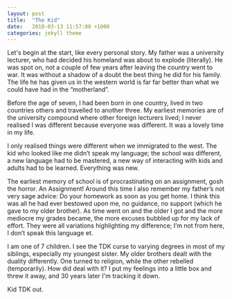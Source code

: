 ```yaml
---
layout: post
title:  "The Kid"
date:   2018-03-13 11:57:00 +1000
categories: jekyll theme
---
```


Let's begin at the start, like every personal story. My father was a university lecturer, who had decided his homeland was about to explode (literally). He was spot on, not a couple of few years after leaving the country went to war. It was without a shadow of a doubt the best thing he did for his family. The life he has given us in the western world is far far better than what we could have had in the “motherland”. 

Before the age of seven, I had been born in one country, lived in two countries others and travelled to another three. My earliest memories are of the university compound where other foreign lecturers lived; I never realised I was different because everyone was different. It was a lovely time in my life.

I only realised things were different when we immigrated to the west. The kid who looked like me didn’t speak my language; the school was different, a new language had to be mastered, a new way of interacting with kids and adults had to be learned. Everything was new. 

The earliest memory of school is of procrastinating on an assignment, gosh the horror. An Assignment! Around this time I also remember my father’s not very sage advice: Do your homework as soon as you get home. I think this was all he had ever bestowed upon me, no guidance, no support (which he gave to my older brother). As time went on and the older I got and the more mediocre my grades became, the more excuses bubbled up for my lack of effort. They were all variations highlighting my difference; I’m not from here, I don’t speak this language et. 

I am one of 7 children. I see the TDK curse to varying degrees in most of my siblings, especially my youngest sister. My older brothers dealt with the duality differently. One turned to religion, while the other rebelled (temporarily). How did deal with it? I put my feelings into a little box and threw it away, and 30 years later I'm tracking it down.

Kid TDK out.
